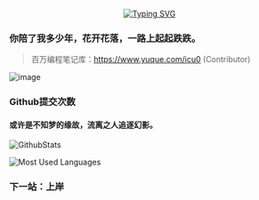 <p align="center"> 
  <a href="https://git.io/typing-svg"><img src="https://readme-typing-svg.demolab.com?font=Righteous&size=32&duration=3000&pause=1000&color=8F7FD3DE&center=true&vCenter=true&repeat=false&width=435&lines=Hello!+Welecom+to+Jinze+!" alt="Typing SVG" /></a>
</p>

### 你陪了我多少年，花开花落，一路上起起跌跌。

> 百万编程笔记库：https://www.yuque.com/icu0 (Contributor)

![image](https://user-images.githubusercontent.com/84832795/212478754-bb2b6468-c2ef-486b-ae8b-a79a0faf715d.png)
<br/>


### Github提交次数<br/>
#### 或许是不知梦的缘故，流离之人追逐幻影。<br/>
![GithubStats](https://github-readme-stats.vercel.app/api?username=Jinzedev&show_icons=true&theme=dark&count_private=true)

<!-- github使用语言 -->
![Most Used Languages](https://github-readme-stats.vercel.app/api/top-langs/?username=Jinzedev&theme=dark&layout=compact) 

### 下一站：上岸
<br/>
